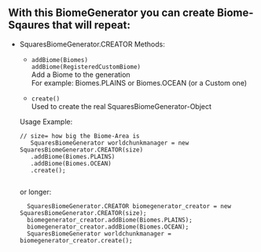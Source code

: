 ## With this BiomeGenerator you can create Biome-Sqaures that will repeat:
  - SquaresBiomeGenerator.CREATOR
    Methods:  
      - ``` addBiome(Biomes) ``` <br>
        ``` addBiome(RegisteredCustomBiome) ``` <br>
        Add a Biome to the generation <br>
        For example: Biomes.PLAINS or Biomes.OCEAN (or a Custom one)
        
        
      - ``` create() ``` <br>
        Used to create the real SquaresBiomeGenerator-Object <br>
        
     Usage Example:
     ```
     // size= how big the Biome-Area is
    	SquaresBiomeGenerator worldchunkmanager = new SquaresBiomeGenerator.CREATOR(size)
        .addBiome(Biomes.PLAINS)
        .addBiome(Biomes.OCEAN)
    	.create();
          
      ```
      or longer:
      ```
    	SquaresBiomeGenerator.CREATOR biomegenerator_creator = new SquaresBiomeGenerator.CREATOR(size);
	    biomegenerator_creator.addBiome(Biomes.PLAINS);
        biomegenerator_creator.addBiome(Biomes.OCEAN);
	    SquaresBiomeGenerator worldchunkmanager = biomegenerator_creator.create();
          
      ```
